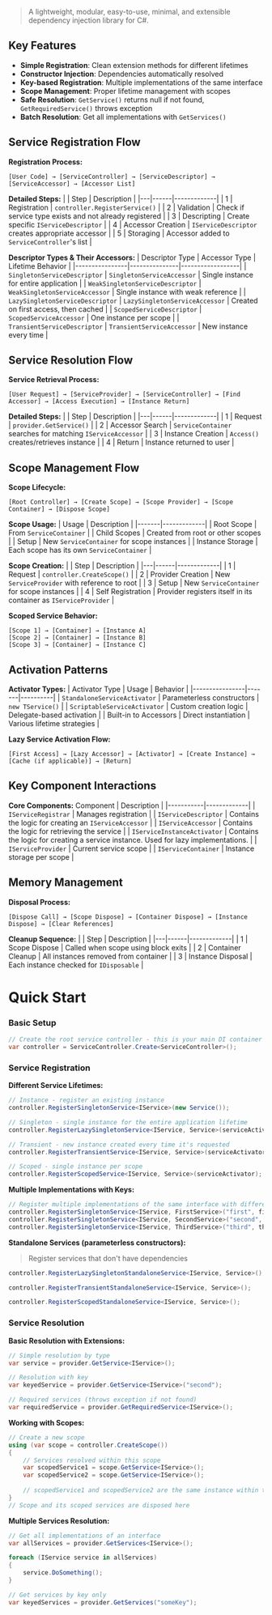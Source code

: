 > A lightweight, modular, easy-to-use, minimal, and extensible dependency injection library for C#. 

## Key Features

- **Simple Registration**: Clean extension methods for different lifetimes
- **Constructor Injection**: Dependencies automatically resolved
- **Key-based Registration**: Multiple implementations of the same interface
- **Scope Management**: Proper lifetime management with scopes
- **Safe Resolution**: `GetService()` returns null if not found, `GetRequiredService()` throws exception
- **Batch Resolution**: Get all implementations with `GetServices()`

## Service Registration Flow

**Registration Process:**
```
[User Code] → [ServiceController] → [ServiceDescriptor] → [ServiceAccessor] → [Accessor List]
```

**Detailed Steps:**
|   | Step | Description |
|---|------|-------------|
| 1 | Registration | `controller.RegisterService()` |
| 2 | Validation | Check if service type exists and not already registered |
| 3 | Descripting | Create specific `IServiceDescriptor` |
| 4 | Accessor Creation | `IServiceDescriptor` creates appropriate accessor |
| 5 | Storaging | Accessor added to `ServiceController`'s list |

**Descriptor Types & Their Accessors:**
| Descriptor Type | Accessor Type | Lifetime Behavior |
|----------------|---------------|------------------|
| `SingletonServiceDescriptor` | `SingletonServiceAccessor` | Single instance for entire application |
| `WeakSingletonServiceDescriptor` | `WeakSingletonServiceAccessor` | Single instance with weak reference |
| `LazySingletonServiceDescriptor` | `LazySingletonServiceAccessor` | Created on first access, then cached |
| `ScopedServiceDescriptor` | `ScopedServiceAccessor` | One instance per scope |
| `TransientServiceDescriptor` | `TransientServiceAccessor` | New instance every time |

## Service Resolution Flow

**Service Retrieval Process:**
```
[User Request] → [ServiceProvider] → [ServiceController] → [Find Accessor] → [Access Execution] → [Instance Return]
```

**Detailed Steps:**
|   | Step | Description |
|---|------|-------------|
| 1 | Request | `provider.GetService()` |
| 2 | Accessor Search | `ServiceContainer` searches for matching `IServiceAccessor` |
| 3 | Instance Creation | `Access()` creates/retrieves instance |
| 4 | Return | Instance returned to user |

## Scope Management Flow

**Scope Lifecycle:**
```
[Root Controller] → [Create Scope] → [Scope Provider] → [Scope Container] → [Dispose Scope]
```

**Scope Usage:**
| Usage | Description |
|-------|-------------|
| Root Scope | From `ServiceContainer` |
| Child Scopes | Created from root or other scopes |
| Setup | New `ServiceContainer` for scope instances |
| Instance Storage | Each scope has its own `ServiceContainer` |
  
**Scope Creation:**
|   | Step | Description |
|---|------|-------------|
| 1 | Request | `controller.CreateScope()` |
| 2 | Provider Creation | New `ServiceProvider` with reference to root |
| 3 | Setup | New `ServiceContainer` for scope instances |
| 4 | Self Registration | Provider registers itself in its container as `IServiceProvider` |

**Scoped Service Behavior:**
```
[Scope 1] → [Container] → [Instance A]
[Scope 2] → [Container] → [Instance B]
[Scope 3] → [Container] → [Instance C]
```

## Activation Patterns

**Activator Types:**
| Activator Type | Usage | Behavior |
|----------------|-------|----------|
| `StandaloneServiceActivator` | Parameterless constructors | `new TService()` |
| `ScriptableServiceActivator` | Custom creation logic | Delegate-based activation |
| Built-in to Accessors | Direct instantiation | Various lifetime strategies |

**Lazy Service Activation Flow:**
```
[First Access] → [Lazy Accessor] → [Activator] → [Create Instance] → [Cache (if applicable)] → [Return]
```

## Key Component Interactions

**Core Components:**
Component | Description |
|-----------|-------------|
| `IServiceRegistrar` | Manages registration | 
| `IServiceDescriptor` | Contains the logic for creating an `IServiceAccessor` |
| `IServiceAccessor` | Contains the logic for retrieving the service |
| `IServiceInstanceActivator` | Contains the logic for creating a service instance. Used for lazy implementations. |
| `IServiceProvider` | Current service scope |
| `IServiceContainer` | Instance storage per scope |

## Memory Management

**Disposal Process:**
```
[Dispose Call] → [Scope Dispose] → [Container Dispose] → [Instance Dispose] → [Clear References]
```

**Cleanup Sequence:**
|   | Step | Description |
|---|------|-------------|
| 1 | Scope Dispose | Called when scope using block exits |
| 2 | Container Cleanup | All instances removed from container |
| 3 | Instance Disposal | Each instance checked for `IDisposable` |

# Quick Start

### Basic Setup

```csharp
// Create the root service controller - this is your main DI container
var controller = ServiceController.Create<ServiceController>();
```

### Service Registration

**Different Service Lifetimes:**
```csharp
// Instance - register an existing instance
controller.RegisterSingletonService<IService>(new Service());
```
```csharp
// Singleton - single instance for the entire application lifetime
controller.RegisterLazySingletonService<IService, Service>(serviceActivator);
```
```csharp
// Transient - new instance created every time it's requested  
controller.RegisterTransientService<IService, Service>(serviceActivator);
```
```csharp
// Scoped - single instance per scope
controller.RegisterScopedService<IService, Service>(serviceActivator);
```

**Multiple Implementations with Keys:**
```csharp
// Register multiple implementations of the same interface with different keys
controller.RegisterSingletonService<IService, FirstService>("first", firstServiceActivator);
controller.RegisterSingletonService<IService, SecondService>("second", secondServiceActivator); 
controller.RegisterSingletonService<IService, ThirdService>("third", thirdServiceActivator);
```

**Standalone Services (parameterless constructors):**
> Register services that don't have dependencies
```csharp
controller.RegisterLazySingletonStandaloneService<IService, Service>();
```
```csharp
controller.RegisterTransientStandaloneService<IService, Service>();
```
```csharp
controller.RegisterScopedStandaloneService<IService, Service>();
```

### Service Resolution

**Basic Resolution with Extensions:**
```csharp
// Simple resolution by type
var service = provider.GetService<IService>();
```
```csharp
// Resolution with key
var keyedService = provider.GetService<IService>("second");
```
```csharp
// Required services (throws exception if not found)
var requiredService = provider.GetRequiredService<IService>();
```

**Working with Scopes:**
```csharp
// Create a new scope
using (var scope = controller.CreateScope())
{
    // Services resolved within this scope
    var scopedService1 = scope.GetService<IService>();
    var scopedService2 = scope.GetService<IService>();
    
    // scopedService1 and scopedService2 are the same instance within this scope
}
// Scope and its scoped services are disposed here
```

**Multiple Services Resolution:**
```csharp
// Get all implementations of an interface
var allServices = provider.GetServices<IService>();

foreach (IService service in allServices)
{
    service.DoSomething();
}

// Get services by key only
var keyedServices = provider.GetServices("someKey");
```
